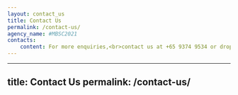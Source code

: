 ```yaml
---
layout: contact_us
title: Contact Us
permalink: /contact-us/
agency_name: #MBSC2021
contacts:
    content: For more enquiries,<br>contact us at +65 9374 9534 or drop us an<br>email at URA_mbsc@ura.gov.sg (email)
---
```

---
title: Contact Us
permalink: /contact-us/
---
